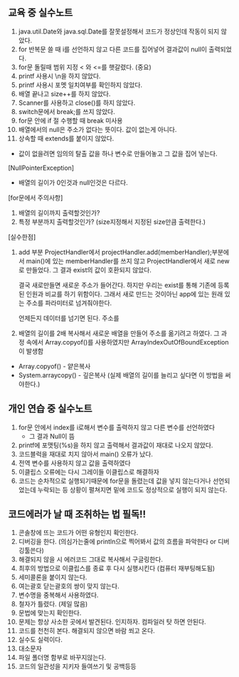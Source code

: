 ## 교육 중 실수노트

1. java.util.Date와 java.sql.Date를 잘못설정해서 코드가 정상인데 작동이 되지 않았다.
2. for 반복문 쓸 때 i를 선언하지 않고 다른 코드를 집어넣어 결과값이 null이 출력되었다.
3. for문 돌릴때 범위 지정 < 와 <=를 햇갈렸다. (중요)
4. printf 사용시 \n을 하지 않았다.
5. printf 사용시 포멧 일치여부를 확인하지 않았다.
6. 배열 끝나고 size++를 하지 않았다.
7. Scanner를 사용하고 close()를 하지 않았다.
8. switch문에서 break;를 쓰지 않았다.
9. for문 안에 if 절 수행할 때 break 미사용
10. 배열에서의 null은 주소가 없다는 뜻이다. 값이 없는게 아니다.
11. 상속할 때 extends를 붙이지 않았다.

- 값이 없을려면 임의의 탈출 값을 하나 변수로 만들어놓고 그 값을 집어 넣는다.

[NullPointerException]

- 배열의 길이가 0인것과 null인것은 다르다.

[for문에서 주의사항]

1. 배열의 길이까지 출력할것인가?
2. 특정 부분까지 출력할것인가? (size지정해서 지정된 size만큼 출력한다.)

[실수한점]

1. add 부분 ProjectHandler에서 projectHandler.add(memberHandler);부분에서
   main()에 있는 memberHandler를 쓰지 않고 ProjectHandler에서 새로 new로 만들었다.
   그 결과 exist의 값이 호환되지 않았다.

   결국 새로만들면 새로운 주소가 들어간다. 하지만 우리는 exist를 통해 기존에 등록된 인원과 비교를 하기 위함이다.
   그래서 새로 만드는 것이아닌 app에 있는 원래 있는 주소를 파라미터로 넘겨줘야한다.

   언제든지 데이터를 넘기면 된다. 주소를

2. 배열의 길이를 2배 복사해서 새로운 배열을 만들어 주소를 옮기려고 하였다.
그 과정 속에서 Array.copyof()를 사용하였지만 ArrayIndexOutOfBoundException이 발생함   
- Array.copyof() - 얕은복사
- System.arraycopy() - 깊은복사 (실제 배열의 길이를 늘리고 싶다면 이 방법을 써야한다.)

## 개인 연습 중 실수노트

1. for문 안에서 index를 i로해서 변수를 출력하지 않고 다른 변수를 선언하였다
   - 그 결과 Null이 뜸
2. printf에 포맷팅(%s)을 하지 않고 출력해서 결과값이 재대로 나오지 않았다.
3. 코드블럭을 재대로 치지 않아서 main() 오류가 났다.
4. 전역 변수를 사용하지 않고 값을 출력하였다
5. 이클립스 오류에는 다시 그레이들 이클립스로 해결하자
6. 코드는 순차적으로 실행되기때문에 for문을 돌렸는데 값을 넣지 않는다거나 선언되었는데 누락되는 등 상황이 펼쳐지면 밑에 코드도 정상적으로 실행이 되지 않는다.

## 코드에러가 날 때 조취하는 법 필독!!

1. 콘솔창에 뜨는 코드가 어떤 유형인지 확인한다.
2. 디버깅을 한다. (의심가는줄에 println으로 찍어봐서 값의 흐름을 파악한다 or 디버깅툴쓴다)
3. 해결되지 않을 시 에러코드 그대로 복사해서 구글링한다.
4. 최후의 방법으로 이클립스를 종료 후 다시 실행시킨다 (컴퓨터 재부팅해도됨)
5. 세미콜론을 붙이지 않는다.
6. 여는괄호 닫는괄호의 쌍이 맞지 않는다.
7. 변수명을 중복해서 사용하였다.
8. 철자가 틀렸다. (제일 많음)
9. 문법에 맞는지 확인한다.
10. 문제는 항상 사소한 곳에서 발견된다. 인지하자. 컴파일러 탓 하면 안된다.
11. 코드를 천천히 본다. 해결되지 않으면 바람 쐬고 온다.
12. 실수도 실력이다.
13. 대소문자
14. 파일 폴더명 함부로 바꾸지않는다.
15. 코드의 일관성을 지키자 들여쓰기 및 공백등등
